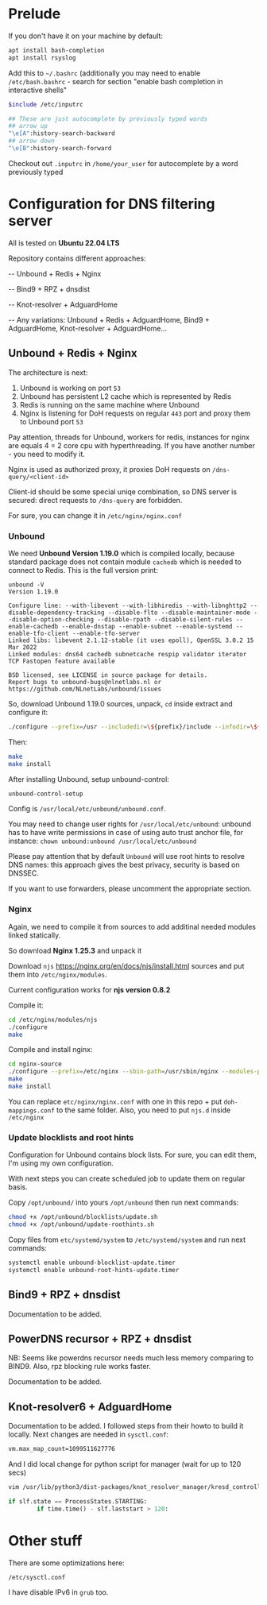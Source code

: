 # Prelude
If you don't have it on your machine by default:

```sh
apt install bash-completion
apt install rsyslog
```

Add this to `~/.bashrc` (additionally you may need to enable `/etc/bash.bashrc` - search for section "enable bash completion in interactive shells"
```sh
$include /etc/inputrc

## These are just autocomplete by previously typed words
## arrow up
"\e[A":history-search-backward
## arrow down
"\e[B":history-search-forward
```

Checkout out `.inputrc` in `/home/your_user` for autocomplete by a word previously typed


# Configuration for DNS filtering server
All is tested on **Ubuntu 22.04 LTS**

Repository contains different approaches:

-- Unbound + Redis + Nginx

-- Bind9 + RPZ + dnsdist

-- Knot-resolver + AdguardHome

-- Any variations: Unbound + Redis + AdguardHome, Bind9 + AdguardHome, Knot-resolver + AdguardHome...

## Unbound + Redis + Nginx

The architecture is next:
1) Unbound is working on port `53`
2) Unbound has persistent L2 cache which is represented by Redis
3) Redis is running on the same machine where Unbound
4) Nginx is listening for DoH requests on regular `443` port and proxy them to Unbound port `53`

Pay attention, threads for Unbound, workers for redis, instances for nginx are equals 4 = 2 core cpu with hyperthreading. If you have another number - you need to modify it.


Nginx is used as authorized proxy, it proxies DoH requests on `/dns-query/<client-id>`

Client-id should be some special uniqe combination, so DNS server is secured: direct requests to `/dns-query` are forbidden.

For sure, you can change it in `/etc/nginx/nginx.conf`



### Unbound
We need **Unbound Version 1.19.0** which is compiled locally, because standard package does not contain module `cachedb` which is needed to connect to Redis.
This is the full version print:
```
unbound -V
Version 1.19.0

Configure line: --with-libevent --with-libhiredis --with-libnghttp2 --disable-dependency-tracking --disable-flto --disable-maintainer-mode --disable-option-checking --disable-rpath --disable-silent-rules --enable-cachedb --enable-dnstap --enable-subnet --enable-systemd --enable-tfo-client --enable-tfo-server
Linked libs: libevent 2.1.12-stable (it uses epoll), OpenSSL 3.0.2 15 Mar 2022
Linked modules: dns64 cachedb subnetcache respip validator iterator
TCP Fastopen feature available

BSD licensed, see LICENSE in source package for details.
Report bugs to unbound-bugs@nlnetlabs.nl or https://github.com/NLnetLabs/unbound/issues
```
So, download Unbound 1.19.0 sources, unpack, `cd` inside extract and configure it: 

```sh
./configure --prefix=/usr --includedir=\${prefix}/include --infodir=\${prefix}/share/info --mandir=\${prefix}/share/man --localstatedir=/var --runstatedir=/run --sysconfdir=/etc --with-chroot-dir= --with-dnstap-socket-path=/run/dnstap.sock --with-libevent --with-libhiredis --with-libnghttp2 --with-pidfile=/run/unbound.pid --with-pythonmodule --with-pyunbound --disable-dependency-tracking --disable-flto --disable-maintainer-mode --disable-option-checking --disable-rpath --disable-silent-rules --enable-cachedb --enable-dnstap --enable-subnet --enable-systemd --enable-tfo-client --enable-tfo-server
```
Then:
```sh
make
make install
```

After installing Unbound, setup unbound-control:


```sh
unbound-control-setup
```

Config is `/usr/local/etc/unbound/unbound.conf`.

You may need to change user rights for `/usr/local/etc/unbound`: unbound has to have write permissions in case of using auto trust anchor file, for instance: `chown unbound:unbound /usr/local/etc/unbound`

Please pay attention that by default `Unbound` will use root hints to resolve DNS names: this approach gives the best privacy, security is based on DNSSEC.

If you want to use forwarders, please uncomment the appropriate section.

### Nginx
Again, we need to compile it from sources to add additinal needed modules linked statically.

So download **Nginx 1.25.3** and unpack it

Download `njs` https://nginx.org/en/docs/njs/install.html sources and put them into `/etc/nginx/modules`.

Current configuration works for **njs version 0.8.2**

Compile it:
```sh
cd /etc/nginx/modules/njs
./configure
make
```

Compile and install nginx:
```sh
cd nginx-source
./configure --prefix=/etc/nginx --sbin-path=/usr/sbin/nginx --modules-path=/usr/lib/nginx/modules --conf-path=/etc/nginx/nginx.conf --error-log-path=/var/log/nginx/error.log --http-log-path=/var/log/nginx/access.log --pid-path=/var/run/nginx.pid --lock-path=/var/run/nginx.lock --http-client-body-temp-path=/var/cache/nginx/client_temp --http-proxy-temp-path=/var/cache/nginx/proxy_temp --http-fastcgi-temp-path=/var/cache/nginx/fastcgi_temp --http-uwsgi-temp-path=/var/cache/nginx/uwsgi_temp --http-scgi-temp-path=/var/cache/nginx/scgi_temp --user=nginx --group=nginx --with-compat --with-file-aio --with-threads --with-http_addition_module --with-http_auth_request_module --with-http_dav_module --with-http_flv_module --with-http_gunzip_module --with-http_gzip_static_module --with-http_mp4_module --with-http_random_index_module --with-http_realip_module --with-http_secure_link_module --with-http_slice_module --with-http_ssl_module --with-http_stub_status_module --with-http_sub_module --with-http_v2_module --with-mail --with-mail_ssl_module --with-stream --with-stream_realip_module --with-stream_ssl_module --with-stream_ssl_preread_module --with-cc-opt='-g -O2 -ffile-prefix-map=/data/builder/debuild/nginx-1.24.0/debian/debuild-base/nginx-1.24.0=. -flto=auto -ffat-lto-objects -flto=auto -ffat-lto-objects -fstack-protector-strong -Wformat -Werror=format-security -Wp,-D_FORTIFY_SOURCE=2 -fPIC' --with-ld-opt='-Wl,-Bsymbolic-functions -flto=auto -ffat-lto-objects -flto=auto -Wl,-z,relro -Wl,-z,now -Wl,--as-needed -pie' --add-module=/etc/nginx/modules/njs/nginx
make
make install
```
You can replace `etc/nginx/nginx.conf` with one in this repo + put `doh-mappings.conf` to the same folder.
Also, you need to put `njs.d` inside `/etc/nginx`

### Update blocklists and root hints

Configuration for Unbound contains block lists. For sure, you can edit them, I'm using my own configuration.

With next steps you can create scheduled job to update them on regular basis.

Copy `/opt/unbound/` into yours  `/opt/unbound` then run next commands:

```sh
chmod +x /opt/unbound/blocklists/update.sh
chmod +x /opt/unbound/update-roothints.sh
```


Copy files from `etc/systemd/system` to `/etc/systemd/system` and run next commands:

```sh
systemctl enable unbound-blocklist-update.timer
systemctl enable unbound-root-hints-update.timer
```
## Bind9 + RPZ + dnsdist

Documentation to be added.

## PowerDNS recursor + RPZ + dnsdist

NB: Seems like powerdns recursor needs much less memory comparing to BIND9. Also, rpz blocking rule works faster.

Documentation to be added.

## Knot-resolver6 + AdguardHome

Documentation to be added.
I followed steps from their howto to build it locally.
Next changes are needed in `sysctl.conf`:
```sh
vm.max_map_count=1099511627776
```
And I did local change for python script for manager (wait for up to 120 secs)

```sh
vim /usr/lib/python3/dist-packages/knot_resolver_manager/kresd_controller/supervisord/plugin/sd_notify.py
```
```py
if slf.state == ProcessStates.STARTING:
        if time.time() - slf.laststart > 120:
```
# Other stuff
There are some optimizations here:

`/etc/sysctl.conf`

I have disable IPv6 in `grub` too.
